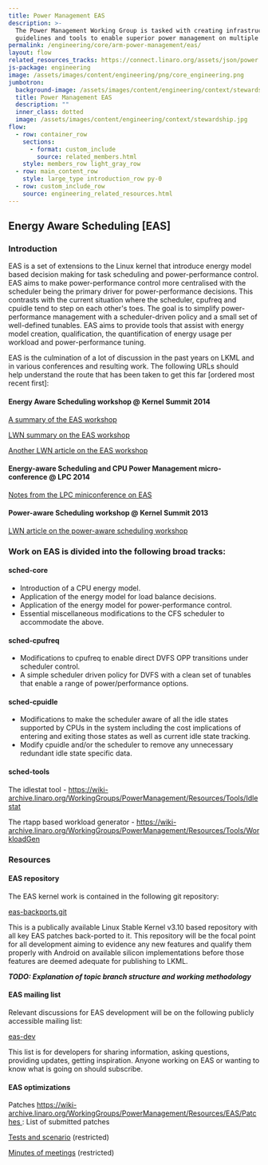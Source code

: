 ```yaml
---
title: Power Management EAS
description: >-
  The Power Management Working Group is tasked with creating infrastructure,
  guidelines and tools to enable superior power management on multiple Arm SoCs.
permalink: /engineering/core/arm-power-management/eas/
layout: flow
related_resources_tracks: https://connect.linaro.org/assets/json/power.json
js-package: engineering
image: /assets/images/content/engineering/png/core_engineering.png
jumbotron:
  background-image: /assets/images/content/engineering/context/stewardship.jpg
  title: Power Management EAS
  description: ""
  inner_class: dotted
  image: /assets/images/content/engineering/context/stewardship.jpg
flow:
  - row: container_row
    sections:
      - format: custom_include
        source: related_members.html
    style: members_row light_gray_row
  - row: main_content_row
    style: large_type introduction_row py-0
  - row: custom_include_row
    source: engineering_related_resources.html
---
```


## Energy Aware Scheduling \[EAS]

### Introduction

EAS is a set of extensions to the Linux kernel that introduce energy model based decision making for task scheduling and power-performance control. EAS aims to make power-performance control more centralised with the scheduler being the primary driver for power-performance decisions. This contrasts with the current situation where the scheduler, cpufreq and cpuidle tend to step on each other's toes. The goal is to simplify power-performance management with a scheduler-driven policy and a small set of well-defined tunables. EAS aims to provide tools that assist with energy model creation, qualification, the quantification of energy usage per workload and power-performance tuning.

EAS is the culmination of a lot of discussion in the past years on LKML and in various conferences and resulting work. The following URLs should help understand the route that has been taken to get this far \[ordered most recent first]:

#### Energy Aware Scheduling workshop @ Kernel Summit 2014

[A summary of the EAS workshop](/blog/summary-energy-aware-scheduling-workshop-linux-kernel-summit-2014/)

[LWN summary on the EAS workshop](http://lwn.net/Articles/609969/)

[Another LWN article on the EAS workshop](http://lwn.net/Articles/609561/)

#### Energy-aware Scheduling and CPU Power Management micro-conference @ LPC 2014

[Notes from the LPC miniconference on EAS](http://www.linuxplumbersconf.org/2014/wp-content/uploads/2014/10/LPC2014_EnergyAwareSched.txt)

#### Power-aware Scheduling workshop @ Kernel Summit 2013

[LWN article on the power-aware scheduling workshop](http://lwn.net/Articles/571414/)

### Work on EAS is divided into the following broad tracks:

#### sched-core

- Introduction of a CPU energy model.
- Application of the energy model for load balance decisions.
- Application of the energy model for power-performance control.
- Essential miscellaneous modifications to the CFS scheduler to accommodate the above.

#### sched-cpufreq

- Modifications to cpufreq to enable direct DVFS OPP transitions under scheduler control.
- A simple scheduler driven policy for DVFS with a clean set of tunables that enable a range of power/performance options.

#### sched-cpuidle

- Modifications to make the scheduler aware of all the idle states supported by CPUs in the system including the cost implications of entering and exiting those states as well as current idle state tracking.
- Modify cpuidle and/or the scheduler to remove any unnecessary redundant idle state specific data.

#### sched-tools

The idlestat tool - https://wiki-archive.linaro.org/WorkingGroups/PowerManagement/Resources/Tools/Idlestat

The rtapp based workload generator - https://wiki-archive.linaro.org/WorkingGroups/PowerManagement/Resources/Tools/WorkloadGen

### Resources

#### EAS repository

The EAS kernel work is contained in the following git repository:

[eas-backports.git](https://git.linaro.org/kernel/eas-backports.git)

This is a publically available Linux Stable Kernel v3.10 based repository with all key EAS patches back-ported to it. This repository will be the focal point for all development aiming to evidence any new features and qualify them properly with Android on available silicon implementations before those features are deemed adequate for publishing to LKML.

**_TODO: Explanation of topic branch structure and working methodology_**

#### EAS mailing list

Relevant discussions for EAS development will be on the following publicly accessible mailing list:

[eas-dev](http://lists.linaro.org/mailman/listinfo/eas-dev)

This list is for developers for sharing information, asking questions, providing updates, getting inspiration. Anyone working on EAS or wanting to know what is going on should subscribe.

#### EAS optimizations

Patches https://wiki-archive.linaro.org/WorkingGroups/PowerManagement/Resources/EAS/Patches : List of submitted patches

[Tests and scenario](https://docs.google.com/spreadsheets/d/1WPQQff-3uGsZ2Q4JtJVuzExfNGbm_ziWTFwBqW1M8No) (restricted)

[Minutes of meetings](https://drive.google.com/open?id=0B8Ctg1Ef1e6PclhtdDJCMFRiN0k) (restricted)
